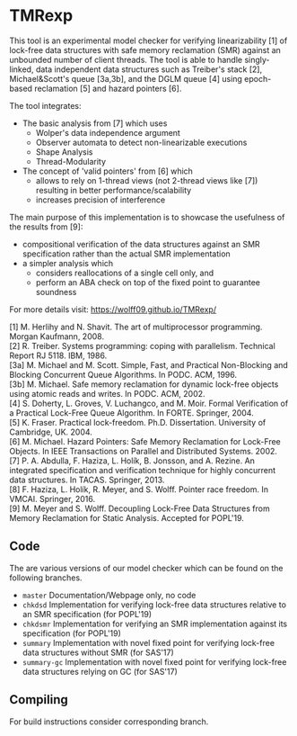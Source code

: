 TMRexp
======


This tool is an experimental model checker for verifying linearizability [1] of lock-free data structures with safe memory reclamation (SMR) against an unbounded number of client threads.
The tool is able to handle singly-linked, data independent data structures such as Treiber's stack [2], Michael&Scott's queue [3a,3b], and the DGLM queue [4] using epoch-based reclamation [5] and hazard pointers [6].

The tool integrates:
   - The basic analysis from [7] which uses
      - Wolper's data independence argument
      - Observer automata to detect non-linearizable executions
      - Shape Analysis
      - Thread-Modularity
   - The concept of 'valid pointers' from [6] which
      - allows to rely on 1-thread views (not 2-thread views like [7]) resulting in better performance/scalability
      - increases precision of interference

The main purpose of this implementation is to showcase the usefulness of the results from [9]:
   - compositional verification of the data structures against an SMR specification rather than the actual SMR implementation
   - a simpler analysis which
      - considers reallocations of a single cell only, and
      - perform an ABA check on top of the fixed point to guarantee soundness

For more details visit: https://wolff09.github.io/TMRexp/


[1] M. Herlihy and N. Shavit. The art of multiprocessor programming. Morgan Kaufmann, 2008.  
[2] R. Treiber. Systems programming: coping with parallelism. Technical Report RJ 5118. IBM, 1986.  
[3a] M. Michael and M. Scott. Simple, Fast, and Practical Non-Blocking and Blocking Concurrent Queue Algorithms. In PODC. ACM, 1996.  
[3b] M. Michael. Safe memory reclamation for dynamic lock-free objects using atomic reads and writes. In PODC. ACM, 2002.  
[4] S. Doherty, L. Groves, V. Luchangco, and M. Moir. Formal Verification of a Practical Lock-Free Queue Algorithm. In FORTE. Springer, 2004.  
[5] K. Fraser. Practical lock-freedom. Ph.D. Dissertation. University of Cambridge, UK. 2004.  
[6] M. Michael. Hazard Pointers: Safe Memory Reclamation for Lock-Free Objects. In IEEE Transactions on Parallel and Distributed Systems. 2002.  
[7] P. A. Abdulla, F. Haziza, L. Holík, B. Jonsson, and A. Rezine. An integrated specification and verification technique for highly concurrent data structures. In TACAS. Springer, 2013.  
[8] F. Haziza, L. Holík, R. Meyer, and S. Wolff. Pointer race freedom. In VMCAI. Springer, 2016.  
[9] M. Meyer and S. Wolff. Decoupling Lock-Free Data Structures from Memory Reclamation for Static Analysis. Accepted for POPL'19.  


Code
----

The are various versions of our model checker which can be found on the following branches.
   - `master` Documentation/Webpage only, no code
   - `chkdsd` Implementation for verifying lock-free data structures relative to an SMR specification (for POPL'19)
   - `chkdsmr` Implementation for verifying an SMR implementation against its specification (for POPL'19)
   - `summary` Implementation with novel fixed point for verifying lock-free data structures without SMR (for SAS'17)
   - `summary-gc` Implementation with novel fixed point for verifying lock-free data structures relying on GC (for SAS'17)


Compiling
---------

For build instructions consider corresponding branch.
